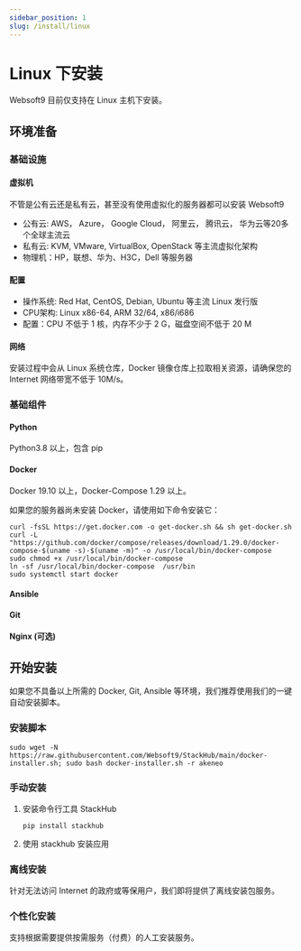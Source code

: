 ```yaml
---
sidebar_position: 1
slug: /install/linux
---
```



# Linux 下安装

Websoft9 目前仅支持在 Linux 主机下安装。  

## 环境准备

### 基础设施

#### 虚拟机

不管是公有云还是私有云，甚至没有使用虚拟化的服务器都可以安装 Websoft9

* 公有云: AWS， Azure， Google Cloud， 阿里云， 腾讯云， 华为云等20多个全球主流云
* 私有云: KVM, VMware, VirtualBox, OpenStack 等主流虚拟化架构
* 物理机：HP，联想、华为、H3C，Dell 等服务器


#### 配置

* 操作系统: Red Hat, CentOS, Debian, Ubuntu 等主流 Linux 发行版
* CPU架构: Linux x86-64, ARM 32/64, x86/i686
* 配置：CPU 不低于 1 核，内存不少于 2 G，磁盘空间不低于 20 M

#### 网络

安装过程中会从 Linux 系统仓库，Docker 镜像仓库上拉取相关资源，请确保您的 Internet 网络带宽不低于 10M/s。


### 基础组件

#### Python

Python3.8 以上，包含 pip 

#### Docker

Docker 19.10 以上，Docker-Compose 1.29 以上。  

如果您的服务器尚未安装 Docker，请使用如下命令安装它：

```
curl -fsSL https://get.docker.com -o get-docker.sh && sh get-docker.sh
curl -L "https://github.com/docker/compose/releases/download/1.29.0/docker-compose-$(uname -s)-$(uname -m)" -o /usr/local/bin/docker-compose
sudo chmod +x /usr/local/bin/docker-compose
ln -sf /usr/local/bin/docker-compose  /usr/bin
sudo systemctl start docker
```

#### Ansible

#### Git

#### Nginx (可选)

## 开始安装

如果您不具备以上所需的 Docker, Git, Ansible 等环境，我们推荐使用我们的一键自动安装脚本。

### 安装脚本

```
sudo wget -N https://raw.githubusercontent.com/Websoft9/StackHub/main/docker-installer.sh; sudo bash docker-installer.sh -r akeneo
```

### 手动安装

1. 安装命令行工具 StackHub
      ```
   pip install stackhub
   ```
2. 使用 stackhub 安装应用

### 离线安装

针对无法访问 Internet 的政府或等保用户，我们即将提供了离线安装包服务。

### 个性化安装

支持根据需要提供按需服务（付费）的人工安装服务。
